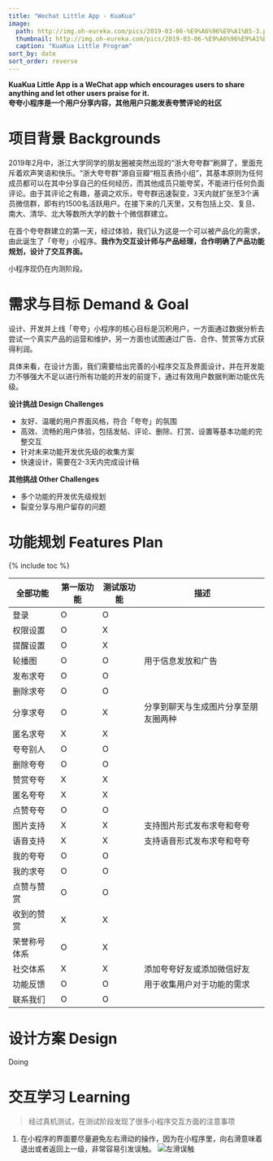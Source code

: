 ```yaml
---
title: "Wechat Little App - KuaKua"
image: 
  path: http://img.oh-eureka.com/pics/2019-03-06-%E9%A6%96%E9%A1%B5-3.png
  thumbnail: http://img.oh-eureka.com/pics/2019-03-06-%E9%A6%96%E9%A1%B5-3.png
  caption: "KuaKua Little Program"
sort_by: date
sort_order: reverse
---
```

**KuaKua Little App is a WeChat app which encourages users to share anything and let other users praise for it.** <br>
**夸夸小程序是一个用户分享内容，其他用户只能发表夸赞评论的社区**

# 项目背景 Backgrounds
2019年2月中，浙江大学同学的朋友圈被突然出现的“浙大夸夸群”刷屏了，里面充斥着欢声笑语和快乐。“浙大夸夸群”源自豆瓣“相互表扬小组”，其基本原则为任何成员都可以在其中分享自己的任何经历，而其他成员只能夸奖，不能进行任何负面评论。由于其评论之有趣，基调之欢乐，夸夸群迅速裂变，3天内就扩张至3个满员微信群，即有约1500名活跃用户。在接下来的几天里，又有包括上交、复旦、南大、清华、北大等数所大学的数十个微信群建立。

在首个夸夸群建立的第一天，经过体验，我们认为这是一个可以被产品化的需求，由此诞生了「夸夸」小程序。**我作为交互设计师与产品经理，合作明确了产品功能规划，设计了交互界面。**

小程序现仍在内测阶段。

# 需求与目标 Demand & Goal
设计、开发并上线「夸夸」小程序的核心目标是沉积用户，一方面通过数据分析去尝试一个真实产品的运营和维护，另一方面也试图通过广告、合作、赞赏等方式获得利润。

具体来看，在设计方面，我们需要给出完善的小程序交互及界面设计，并在开发能力不够强大不足以进行所有功能的开发的前提下，通过有效用户数据判断功能优先级。

**设计挑战 Design Challenges**
- 友好、温暖的用户界面风格，符合「夸夸」的氛围
- 高效、流畅的用户体验，包括发帖、评论、删除、打赏、设置等基本功能的完整交互
- 针对未来功能开发优先级的收集方案
- 快速设计，需要在2-3天内完成设计稿

**其他挑战 Other Challenges**
- 多个功能的开发优先级规划
- 裂变分享与用户留存的问题

# 功能规划 Features Plan
{% include toc %}

|全部功能|第一版功能|测试版功能|描述|
|-------|--------|--------|---|
|登录|O|O|
|权限设置|O|X|
|提醒设置|O|X|
|轮播图|O|O|用于信息发放和广告|
|发布求夸|O|O|
|删除求夸|O|O|
|分享求夸|O|X|分享到聊天与生成图片分享至朋友圈两种|
|匿名求夸|X|X|
|夸夸别人|O|O|
|删除夸夸|O|O|
|赞赏夸夸|X|X|
|匿名夸夸|X|X|
|点赞夸夸|O|O|
|图片支持|X|X|支持图片形式发布求夸和夸夸|
|语音支持|X|X|支持语音形式发布求夸和夸夸|
|我的夸夸|O|O|
|我的求夸|O|O|
|点赞与赞赏|O|O|
|收到的赞赏|X|X|
|荣誉称号体系|O|X|
|社交体系|X|X|添加夸夸好友或添加微信好友|
|功能反馈|O|O|用于收集用户对于功能的需求|
|联系我们|O|O|

# 设计方案 Design
Doing

# 交互学习 Learning
>经过真机测试，在测试阶段发现了很多小程序交互方面的注意事项
1. 在小程序的界面要尽量避免左右滑动的操作，因为在小程序里，向右滑意味着退出或者返回上一级，非常容易引发误触。
![左滑误触](http://img.oh-eureka.com/pics/2019-03-12-%E9%98%B2%E8%AF%AF%E8%A7%A6%E6%93%8D%E4%BD%9C.png)